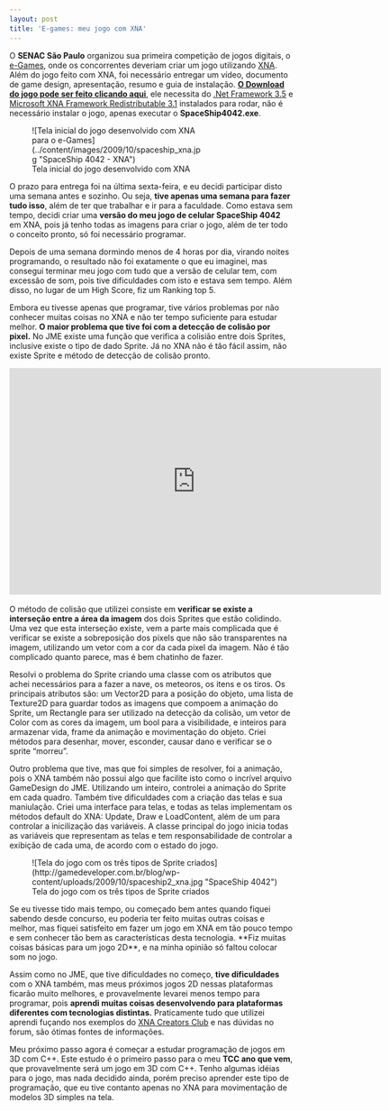 ```yaml
---
layout: post
title: 'E-games: meu jogo com XNA'
---
```


O **SENAC São Paulo** organizou sua primeira competição de jogos digitais, o [e-Games](http://www3.sp.senac.br/hotsites/gd2/egames/ "e-games"), onde os concorrentes deveriam criar um jogo utilizando [XNA](http://creators.xna.com/ "XNA"). Além do jogo feito com XNA, foi necessário entregar um vídeo, documento de game design, apresentação, resumo e guia de instalação. [**O Download do jogo pode ser feito clicando aqui**](http://www.gamedeveloper.com.br/cicanci/games/SpaceShip4042_Windows_20091025.zip "SpaceShip 4042 com XNA"), ele necessita do [.Net Framework 3.5](http://www.microsoft.com/downloads/details.aspx?FamilyId=333325FD-AE52-4E35-B531-508D977D32A6&displaylang=en ".Net 3.5") e [Microsoft XNA Framework Redistributable 3.1](http://www.microsoft.com/downloads/details.aspx?FamilyID=53867a2a-e249-4560-8011-98eb3e799ef2&displaylang=en "XNA Framework 3.1") instalados para rodar, não é necessário instalar o jogo, apenas executar o **SpaceShip4042.exe**.

<figure class="wp-caption aligncenter" id="attachment_228" style="width: 300px">![Tela inicial do jogo desenvolvido com XNA para o e-Games](../content/images/2009/10/spaceship_xna.jpg "SpaceShip 4042 - XNA")<figcaption class="wp-caption-text">Tela inicial do jogo desenvolvido com XNA</figcaption></figure>

O prazo para entrega foi na última sexta-feira, e eu decidi participar disto uma semana antes e sozinho. Ou seja, **tive apenas uma semana para fazer tudo isso**, além de ter que trabalhar e ir para a faculdade. Como estava sem tempo, decidi criar uma **versão do meu jogo de celular SpaceShip 4042** em XNA, pois já tenho todas as imagens para criar o jogo, além de ter todo o conceito pronto, só foi necessário programar.

Depois de uma semana dormindo menos de 4 horas por dia, virando noites programando, o resultado não foi exatamente o que eu imaginei, mas consegui terminar meu jogo com tudo que a versão de celular tem, com excessão de som, pois tive dificuldades com isto e estava sem tempo. Além disso, no lugar de um High Score, fiz um Ranking top 5.

Embora eu tivesse apenas que programar, tive vários problemas por não conhecer muitas coisas no XNA e não ter tempo suficiente para estudar melhor. **O maior problema que tive foi com a detecção de colisão por pixel.** No JME existe uma função que verifica a colisião entre dois Sprites, inclusive existe o tipo de dado Sprite. Já no XNA não é tão fácil assim, não existe Sprite e método de detecção de colisão pronto.

<span class="embed-youtube" style="text-align:center; display: block;"><iframe allowfullscreen="true" class="youtube-player" frameborder="0" height="402" src="http://www.youtube.com/embed/pDpPqLm1BMk?version=3&rel=1&fs=1&autohide=2&showsearch=0&showinfo=1&iv_load_policy=1&wmode=transparent" type="text/html" width="660"></iframe></span>

O método de colisão que utilizei consiste em **verificar se existe a interseção entre a área da imagem** dos dois Sprites que estão colidindo. Uma vez que esta interseção existe, vem a parte mais complicada que é verificar se existe a sobreposição dos pixels que não são transparentes na imagem, utilizando um vetor com a cor da cada pixel da imagem. Não é tão complicado quanto parece, mas é bem chatinho de fazer.

Resolvi o problema do Sprite criando uma classe com os atributos que achei necessários para a fazer a nave, os meteoros, os itens e os tiros. Os principais atributos são: um Vector2D para a posição do objeto, uma lista de Texture2D para guardar todos as imagens que compoem a animação do Sprite, um Rectangle para ser utilizado na detecção da colisão, um vetor de Color com as cores da imagem, um bool para a visibilidade, e inteiros para armazenar vida, frame da animação e movimentação do objeto. Criei métodos para desenhar, mover, esconder, causar dano e verificar se o sprite “morreu”.

Outro problema que tive, mas que foi simples de resolver, foi a animação, pois o XNA também não possui algo que facilite isto como o incrível arquivo GameDesign do JME. Utilizando um inteiro, controlei a animação do Sprite em cada quadro. Também tive dificuldades com a criação das telas e sua maniulação. Criei uma interface para telas, e todas as telas implementam os métodos default do XNA: Update, Draw e LoadContent, além de um para controlar a inicilização das variáveis. A classe principal do jogo inicia todas as variáveis que representam as telas e tem responsabilidade de controlar a exibição de cada uma, de acordo com o estado do jogo.

<figure class="wp-caption aligncenter" id="attachment_229" style="width: 500px">![Tela do jogo com os três tipos de Sprite criados](http://gamedeveloper.com.br/blog/wp-content/uploads/2009/10/spaceship2_xna.jpg "SpaceShip 4042")<figcaption class="wp-caption-text">Tela do jogo com os três tipos de Sprite criados</figcaption></figure>Se eu tivesse tido mais tempo, ou começado bem antes quando fiquei sabendo desde concurso, eu poderia ter feito muitas outras coisas e melhor, mas fiquei satisfeito em fazer um jogo em XNA em tão pouco tempo e sem conhecer tão bem as características desta tecnologia. **Fiz muitas coisas básicas para um jogo 2D**, e na minha opinião só faltou colocar som no jogo.

Assim como no JME, que tive dificuldades no começo, **tive dificuldades** com o XNA também, mas meus próximos jogos 2D nessas plataformas ficarão muito melhores, e provavelmente levarei menos tempo para programar, pois **aprendi muitas coisas desenvolvendo para plataformas diferentes com tecnologias distintas.** Praticamente tudo que utilizei aprendi fuçando nos exemplos do [XNA Creators Club](http://creators.xna.com/ "Creators Club") e nas dúvidas no forum, são ótimas fontes de informações.

Meu próximo passo agora é começar a estudar programação de jogos em 3D com C++. Este estudo é o primeiro passo para o meu **TCC ano que vem**, que provavelmente será um jogo em 3D com C++. Tenho algumas idéias para o jogo, mas nada decidido ainda, porém preciso aprender este tipo de programação, que eu tive contanto apenas no XNA para movimentação de modelos 3D simples na tela.

